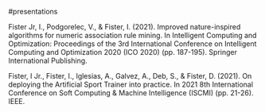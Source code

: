 #presentations

Fister Jr, I., Podgorelec, V., & Fister, I. (2021). Improved nature-inspired algorithms for numeric association rule mining. In Intelligent Computing and Optimization: Proceedings of the 3rd International Conference on Intelligent Computing and Optimization 2020 (ICO 2020) (pp. 187-195). Springer International Publishing.

Fister, I Jr., Fister, I., Iglesias, A., Galvez, A., Deb, S., & Fister, D. (2021). On deploying the Artificial Sport Trainer into practice. In 2021 8th International Conference on Soft Computing & Machine Intelligence (ISCMI) (pp. 21-26). IEEE.

